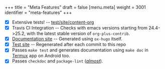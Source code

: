 +++
title = "Meta Features"
draft = false
[menu.meta]
  weight = 3001
  identifier = "meta-features"
+++

-   [X] Extensive tests! -- [test/site/content-org](https://github.com/kaushalmodi/ox-hugo/tree/master/test/site/content-org)
-   [X] Travis CI Integration -- Checks with emacs versions starting from
    24.4->25.2, with the latest stable version of `org-plus-contrib`.
-   [X] [Documentation site](https://ox-hugo.scripter.co) -- Generated using `ox-hugo` itself.
-   [X] [Test site](../test) -- Regenerated after each commit to this repo
-   [X] Passes `make test` and generates documentation using `make doc`
    in [Termux](https://play.google.com/store/apps/details?id=com.termux&hl=en) app on Android too.
-   [X] Passes `checkdoc` and `package-lint` ([_almost_](https://github.com/purcell/package-lint/issues/89)).
